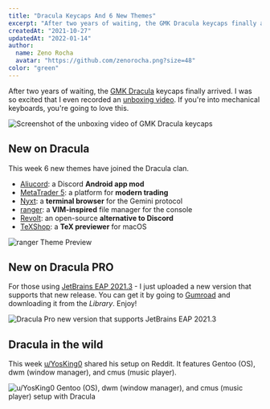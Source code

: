 ```yaml
---
title: "Dracula Keycaps And 6 New Themes"
excerpt: "After two years of waiting, the GMK Dracula keycaps finally arrived. If you're into mechanical keyboards, you're going to love this."
createdAt: "2021-10-27"
updatedAt: "2022-01-14"
author:
  name: Zeno Rocha
  avatar: "https://github.com/zenorocha.png?size=48"
color: "green"
---
```


After two years of waiting, the [GMK Dracula](/gmk) keycaps finally arrived. I was so excited that I even recorded an [unboxing video](https://youtu.be/gWuWhveVxwo). If you're into mechanical keyboards, you're going to love this.

![Screenshot of the unboxing video of GMK Dracula keycaps](/static/img/blog/dracula-keycaps-and-6-new-themes-a.png)

## New on Dracula

This week 6 new themes have joined the Dracula clan.

- [Aliucord](/aliucord): a Discord **Android app mod**
- [MetaTrader 5](/metatrader5): a platform for **modern trading**
- [Nyxt](/nyxt): a **terminal browser** for the Gemini protocol
- [ranger](/ranger): a **VIM-inspired** file manager for the console
- [Revolt](/revolt): an open-source **alternative to Discord**
- [TeXShop](/texshop): a **TeX previewer** for macOS

![ranger Theme Preview](/static/img/blog/dracula-keycaps-and-6-new-themes-b.png)

## New on Dracula PRO

For those using [JetBrains EAP 2021.3](https://blog.jetbrains.com/idea/2021/09/intellij-idea-2021-3-eap-1/) - I just uploaded a new version that supports that new release. You can get it by going to [Gumroad](https://gumroad.com/) and downloading it from the _Library_. Enjoy!

![Dracula Pro new version that supports JetBrains EAP 2021.3](/static/img/blog/dracula-keycaps-and-6-new-themes-c.png)

## Dracula in the wild

This week [u/YosKing0](https://www.reddit.com/r/unixporn/comments/qey8hn/dwm_dracula/) shared his setup on Reddit. It features Gentoo (OS), dwm (window manager), and cmus (music player).

![u/YosKing0 Gentoo (OS), dwm (window manager), and cmus (music player) setup with Dracula](/static/img/blog/dracula-keycaps-and-6-new-themes-d.png)
